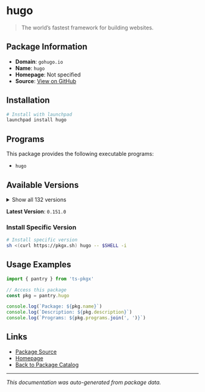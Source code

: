 # hugo

> The world’s fastest framework for building websites.

## Package Information

- **Domain**: `gohugo.io`
- **Name**: `hugo`
- **Homepage**: Not specified
- **Source**: [View on GitHub](https://github.com/pkgxdev/pantry/tree/main/projects/gohugo.io/package.yml)

## Installation

```bash
# Install with launchpad
launchpad install hugo
```

## Programs

This package provides the following executable programs:

- `hugo`

## Available Versions

<details>
<summary>Show all 132 versions</summary>

- `0.151.0`, `0.150.1`, `0.150.0`, `0.149.1`, `0.149.0`
- `0.148.2`, `0.148.1`, `0.148.0`, `0.147.9`, `0.147.8`
- `0.147.7`, `0.147.6`, `0.147.5`, `0.147.4`, `0.147.3`
- `0.147.2`, `0.147.1`, `0.147.0`, `0.146.7`, `0.146.6`
- `0.146.5`, `0.146.4`, `0.146.3`, `0.146.2`, `0.146.1`
- `0.146.0`, `0.145.0`, `0.144.2`, `0.144.1`, `0.144.0`
- `0.143.1`, `0.143.0`, `0.142.0`, `0.141.0`, `0.140.2`
- `0.140.1`, `0.140.0`, `0.139.5`, `0.139.4`, `0.139.3`
- `0.139.2`, `0.139.1`, `0.139.0`, `0.138.0`, `0.137.1`
- `0.137.0`, `0.136.5`, `0.136.4`, `0.136.3`, `0.136.2`
- `0.136.1`, `0.136.0`, `0.135.0`, `0.134.3`, `0.134.2`
- `0.134.1`, `0.134.0`, `0.133.1`, `0.133.0`, `0.132.2`
- `0.132.1`, `0.132.0`, `0.131.0`, `0.130.0`, `0.129.0`
- `0.128.2`, `0.128.1`, `0.128.0`, `0.127.0`, `0.126.3`
- `0.126.2`, `0.126.1`, `0.126.0`, `0.125.7`, `0.125.6`
- `0.125.5`, `0.125.4`, `0.125.3`, `0.125.2`, `0.125.1`
- `0.125.0`, `0.124.1`, `0.124.0`, `0.123.8`, `0.123.7`
- `0.123.6`, `0.123.5`, `0.123.4`, `0.123.3`, `0.123.2`
- `0.123.1`, `0.123.0`, `0.122.0`, `0.121.2`, `0.121.1`
- `0.121.0`, `0.120.4`, `0.120.3`, `0.120.2`, `0.120.1`
- `0.120.0`, `0.119.0`, `0.118.2`, `0.118.1`, `0.118.0`
- `0.116.1`, `0.116.0`, `0.115.4`, `0.115.3`, `0.115.2`
- `0.115.1`, `0.115.0`, `0.114.1`, `0.114.0`, `0.113.0`
- `0.112.7`, `0.112.6`, `0.112.5`, `0.112.4`, `0.112.3`
- `0.112.2`, `0.112.1`, `0.112.0`, `0.111.3`, `0.111.2`
- `0.111.1`, `0.111.0`, `0.109.0`, `0.108.0`, `0.107.0`
- `0.105.0`, `0.104.3`

</details>

**Latest Version**: `0.151.0`

### Install Specific Version

```bash
# Install specific version
sh <(curl https://pkgx.sh) hugo -- $SHELL -i
```

## Usage Examples

```typescript
import { pantry } from 'ts-pkgx'

// Access this package
const pkg = pantry.hugo

console.log(`Package: ${pkg.name}`)
console.log(`Description: ${pkg.description}`)
console.log(`Programs: ${pkg.programs.join(', ')}`)
```

## Links

- [Package Source](https://github.com/pkgxdev/pantry/tree/main/projects/gohugo.io/package.yml)
- [Homepage](#)
- [Back to Package Catalog](../../package-catalog.md)

---

*This documentation was auto-generated from package data.*
